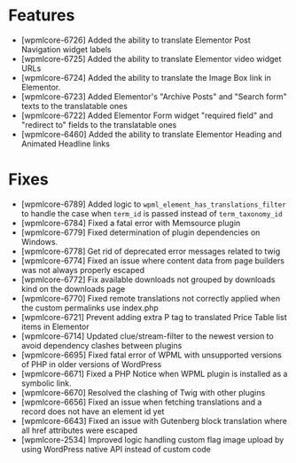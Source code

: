 # Features
* [wpmlcore-6726] Added the ability to translate Elementor Post Navigation widget labels
* [wpmlcore-6725] Added the ability to translate Elementor video widget URLs
* [wpmlcore-6724] Added the ability to translate the Image Box link in Elementor.
* [wpmlcore-6723] Added Elementor's "Archive Posts" and "Search form" texts to the translatable ones
* [wpmlcore-6722] Added Elementor Form widget "required field" and "redirect to" fields to the translatable ones
* [wpmlcore-6460] Added the ability to translate Elementor Heading and Animated Headline links

# Fixes
* [wpmlcore-6789] Added logic to `wpml_element_has_translations_filter` to handle the case when `term_id` is passed instead of `term_taxonomy_id`
* [wpmlcore-6784] Fixed a fatal error with Memsource plugin
* [wpmlcore-6779] Fixed determination of plugin dependencies on Windows.
* [wpmlcore-6778] Get rid of deprecated error messages related to twig
* [wpmlcore-6774] Fixed an issue where content data from page builders was not always properly escaped
* [wpmlcore-6772] Fix available downloads not grouped by downloads kind on the downloads page
* [wpmlcore-6770] Fixed remote translations not correctly applied when the custom permalinks use index.php
* [wpmlcore-6721] Prevent adding extra P tag to translated Price Table list items in Elementor
* [wpmlcore-6714] Updated clue/stream-filter to the newest version to avoid dependency clashes between plugins
* [wpmlcore-6695] Fixed fatal error of WPML with unsupported versions of PHP in older versions of WordPress
* [wpmlcore-6671] Fixed a PHP Notice when WPML plugin is installed as a symbolic link.
* [wpmlcore-6670] Resolved the clashing of Twig with other plugins
* [wpmlcore-6656] Fixed an issue when fetching translations and a record does not have an element id yet
* [wpmlcore-6643] Fixed an issue with Gutenberg block translation where all href attributes were escaped
* [wpmlcore-2534] Improved logic handling custom flag image upload by using WordPress native API instead of custom code